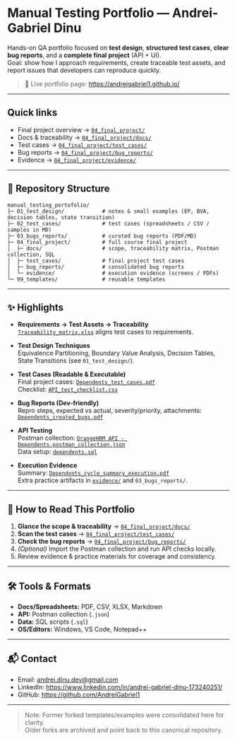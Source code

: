 # Manual Testing Portfolio — Andrei-Gabriel Dinu

Hands-on QA portfolio focused on **test design**, **structured test cases**, **clear bug reports**, and a **complete final project** (API + UI).  
Goal: show how I approach requirements, create traceable test assets, and report issues that developers can reproduce quickly.

> 🔗 Live portfolio page: https://andreigabriel1.github.io/

---

## Quick links
- Final project overview → [`04_final_project/`](./04_final_project/)
- Docs & traceability → [`04_final_project/docs/`](./04_final_project/docs/)
- Test cases → [`04_final_project/test_cases/`](./04_final_project/test_cases/)
- Bug reports → [`04_final_project/bug_reports/`](./04_final_project/bug_reports/)
- Evidence → [`04_final_project/evidence/`](./04_final_project/evidence/)

---

## 🧭 Repository Structure

```text
manual_testing_portofolio/
├─ 01_test_design/            # notes & small examples (EP, BVA, decision tables, state transition)
├─ 02_test_cases/             # test cases (spreadsheets / CSV / samples in MD)
├─ 03_bugs_reports/           # curated bug reports (PDF/MD)
├─ 04_final_project/          # full course final project
│  ├─ docs/                   # scope, traceability matrix, Postman collection, SQL
│  ├─ test_cases/             # final project test cases
│  ├─ bug_reports/            # consolidated bug reports
│  └─ evidence/               # execution evidence (screens / PDFs)
└─ 99_templates/              # reusable templates
```
---

## ✨ Highlights

- **Requirements → Test Assets → Traceability**  
  [`Traceability_matrix.xlsx`](./04_final_project/docs/Traceability_matrix.xlsx) aligns test cases to requirements.

- **Test Design Techniques**  
  Equivalence Partitioning, Boundary Value Analysis, Decision Tables, State Transitions (see `01_test_design/`).

- **Test Cases (Readable & Executable)**  
  Final project cases: [`Dependents_test_cases.pdf`](./04_final_project/test_cases/Dependents_test_cases.pdf)  
  Checklist: [`API_test_checklist.csv`](./04_final_project/test_cases/API_test_checklist.csv)

- **Bug Reports (Dev-friendly)**  
  Repro steps, expected vs actual, severity/priority, attachments:  
  [`Dependents_created_bugs.pdf`](./04_final_project/bug_reports/Dependents_created_bugs.pdf)

- **API Testing**  
  Postman collection: [`OrangeHRM API - Dependents.postman_collection.json`](./04_final_project/docs/OrangeHRM%20API%20-%20Dependents.postman_collection.json)  
  Data setup: [`dependents.sql`](./04_final_project/docs/dependents.sql)

- **Execution Evidence**  
  Summary: [`Dependents_cycle_summary_execution.pdf`](./04_final_project/docs/Dependents_cycle_summary_execution.pdf)  
  Extra practice artifacts in [`evidence/`](./04_final_project/evidence/) and `03_bugs_reports/`.

---

## 🧪 How to Read This Portfolio

1. **Glance the scope & traceability** → [`04_final_project/docs/`](./04_final_project/docs/)  
2. **Scan the test cases** → [`04_final_project/test_cases/`](./04_final_project/test_cases/)  
3. **Check the bug reports** → [`04_final_project/bug_reports/`](./04_final_project/bug_reports/)  
4. *(Optional)* Import the Postman collection and run API checks locally.  
5. Review evidence & practice materials for coverage and consistency.

---

## 🛠️ Tools & Formats

- **Docs/Spreadsheets:** PDF, CSV, XLSX, Markdown  
- **API:** Postman collection (`.json`)  
- **Data:** SQL scripts (`.sql`)  
- **OS/Editors:** Windows, VS Code, Notepad++

---

## 📬 Contact

- Email: [andrei.dinu.dev@gmail.com](mailto:andrei.dinu.dev@gmail.com)  
- LinkedIn: https://www.linkedin.com/in/andrei-gabriel-dinu-173240251/  
- GitHub: https://github.com/AndreiGabriel1

---

> Note: Former forked templates/examples were consolidated here for clarity.  
> Older forks are archived and point back to this canonical repository.
